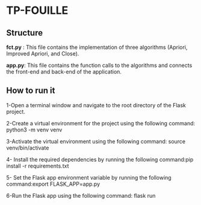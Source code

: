 # TP-FOUILLE

## Structure
**fct.py** : This file contains the implementation of three algorithms (Apriori, Improved Apriori, and Close).

**app.py**: This file contains the function calls to the algorithms and connects the front-end and back-end of the application.

## How to run it 

1-Open a terminal window and navigate to the root directory of the Flask project.

2-Create a virtual environment for the project using the following command: python3 -m venv venv

3-Activate the virtual environment using the following command: source venv/bin/activate

4- Install the required dependencies by running the following command:pip install -r requirements.txt

5- Set the Flask app environment variable by running the following command:export FLASK_APP=app.py

6-Run the Flask app using the following command: flask run 
